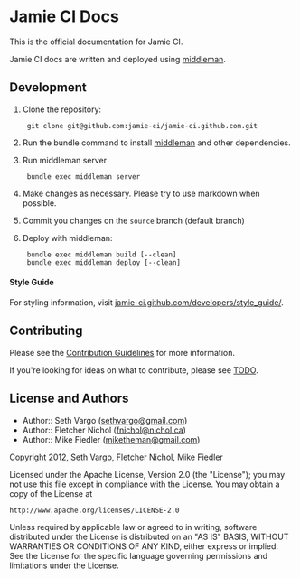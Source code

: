 Jamie CI Docs
=============
This is the official documentation for Jamie CI.

Jamie CI docs are written and deployed using [middleman](http://middlemanapp.com/).

Development
-----------
1. Clone the repository:

        git clone git@github.com:jamie-ci/jamie-ci.github.com.git

2. Run the bundle command to install [middleman](http://middlemanapp.com/) and
   other dependencies.

3. Run middleman server

        bundle exec middleman server

4. Make changes as necessary. Please try to use markdown when possible.

5. Commit you changes on the `source` branch (default branch)

6. Deploy with middleman:

        bundle exec middleman build [--clean]
        bundle exec middleman deploy [--clean]


#### Style Guide
For styling information, visit [jamie-ci.github.com/developers/style_guide/](http://jamie-ci.github.com/developers/style_guide/).

Contributing
------------
Please see the [Contribution Guidelines](https://github.com/jamie-ci/jamie-ci.github.com/blob/source/CONTRIBUTING.md) for more information.

If you're looking for ideas on what to contribute, please see
[TODO](https://github.com/jamie-ci/jamie-ci.github.com/blob/source/TODO.md).

License and Authors
-------------------
- Author:: Seth Vargo (sethvargo@gmail.com)
- Author:: Fletcher Nichol (fnichol@nichol.ca)
- Author:: Mike Fiedler (miketheman@gmail.com)

Copyright 2012, Seth Vargo, Fletcher Nichol, Mike Fiedler

Licensed under the Apache License, Version 2.0 (the "License");
you may not use this file except in compliance with the License.
You may obtain a copy of the License at

    http://www.apache.org/licenses/LICENSE-2.0

Unless required by applicable law or agreed to in writing, software
distributed under the License is distributed on an "AS IS" BASIS,
WITHOUT WARRANTIES OR CONDITIONS OF ANY KIND, either express or implied.
See the License for the specific language governing permissions and
limitations under the License.
